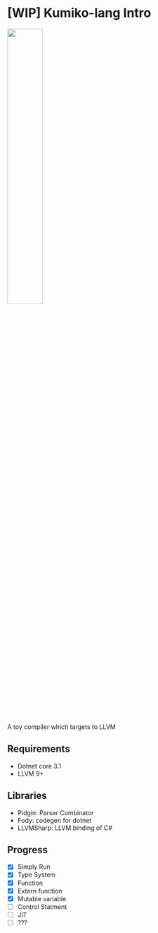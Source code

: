 # [WIP] Kumiko-lang Intro

<img 
	src="https://gofun4-pic.oss-cn-hangzhou.aliyuncs.com/1580649737338.jpeg"
	width="40%"
/>


A toy compiler which targets to LLVM

## Requirements

- Dotnet core 3.1
- LLVM 9+

## Libraries

- Pidgin: Parser Combinator
- Fody: codegen for dotnet
- LLVMSharp: LLVM binding of C#

## Progress

- [x] Simply Run
- [x] Type System
- [x] Function
- [x] Extern function
- [x] Mutable variable
- [ ] Control Statment
- [ ] JIT
- [ ] ???
